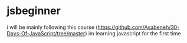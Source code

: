 # jsbeginner
 i will be mainly following this course (https://github.com/Asabeneh/30-Days-Of-JavaScript/tree/master)
 im learning javascript for the first time